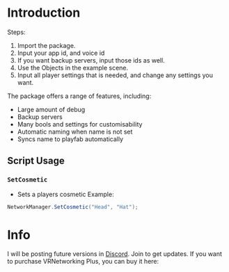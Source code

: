 # Introduction
Steps:
1. Import the package.
2. Input your app id, and voice id
3. If you want backup servers, input those ids as well.
4. Use the Objects in the example scene.
5. Input all player settings that is needed, and change any settings you want.

The package offers a range of features, including:
- Large amount of debug
- Backup servers
- Many bools and settings for customisability
- Automatic naming when name is not set
- Syncs name to playfab automatically

## Script Usage
### `SetCosmetic`
- Sets a players cosmetic
Example:
```csharp
NetworkManager.SetCosmetic("Head", "Hat");
```

# Info
I will be posting future versions in [Discord](https://discord.gg/gorillasdevhub). Join to get updates.
If you want to purchase VRNetworking Plus, you can buy it here:
